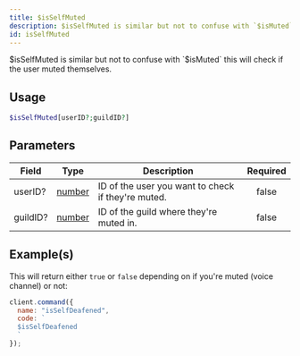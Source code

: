 ```yaml
---
title: $isSelfMuted
description: $isSelfMuted is similar but not to confuse with `$isMuted` this will check if the user muted themselves.
id: isSelfMuted
---
```


$isSelfMuted is similar but not to confuse with `$isMuted` this will check if the user muted themselves.

## Usage

```php
$isSelfMuted[userID?;guildID?]
```

## Parameters

| Field    | Type                                                                                              | Description                                        | Required |
| -------- | ------------------------------------------------------------------------------------------------- | -------------------------------------------------- | :------: |
| userID?  | [number](https://developer.mozilla.org/en-US/docs/Web/JavaScript/Reference/Global_Objects/Number) | ID of the user you want to check if they're muted. |  false   |
| guildID? | [number](https://developer.mozilla.org/en-US/docs/Web/JavaScript/Reference/Global_Objects/Number) | ID of the guild where they're muted in.            |  false   |

## Example(s)

This will return either `true` or `false` depending on if you're muted (voice channel) or not:

```javascript
client.command({
  name: "isSelfDeafened",
  code: `
  $isSelfDeafened
  `
});
```
